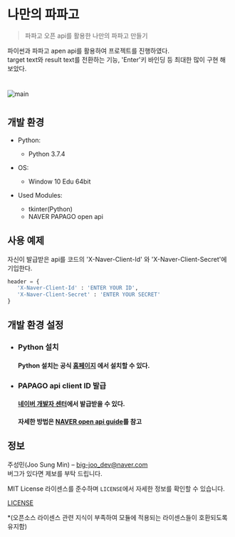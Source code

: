 # 나만의 파파고
> 파파고 오픈 api를 활용한 나만의 파파고 만들기


파이썬과 파파고 apen api를 활용하여 프로젝트를 진행하였다.  
target text와 result text를 전환하는 기능, 'Enter'키 바인딩 등 최대한 많이 구현 해 보았다.  
  # 
  #   
![main](https://user-images.githubusercontent.com/46941349/63306968-a6bc2600-c327-11e9-9ac6-53d421543861.png)
  #
  # 
## 개발 환경

* Python:  
  - Python  3.7.4  
    
* OS:  
  - Window 10 Edu 64bit  
    
* Used Modules:  
  - tkinter(Python)  
  - NAVER PAPAGO open api
  
  
    
## 사용 예제

 자신이 발급받은 api를 코드의 'X-Naver-Client-Id' 와 'X-Naver-Client-Secret'에 기입한다.  
 ```python
header = {
    'X-Naver-Client-Id' : 'ENTER YOUR ID',
    'X-Naver-Client-Secret' : 'ENTER YOUR SECRET'
}
```

  
## 개발 환경 설정

 * ### Python 설치  
     #### Python 설치는 공식 [홈페이지](https://www.python.org/) 에서 설치할 수 있다.
  
 * ### PAPAGO api client ID 발급
     #### [네이버 개발자 센터]( https://developers.naver.com/)에서 발급받을 수 있다.  
     #### 자세한 방법은 [NAVER open api guide](https://github.com/naver/naver-openapi-guide/tree/master/ko/papago-apis)를 참고
 

  

## 정보

 주성민(Joo Sung Min) – big-joo_dev@naver.com  
 버그가 있다면 제보를 부탁 드립니다.  
   
  MIT License 라이센스를 준수하며 ``LICENSE``에서 자세한 정보를 확인할 수 있습니다.

 [LICENSE](https://github.com/Sungmin-Joo/My-own-papago/blob/master/LICENSE)
 
 *(오픈소스 라이센스 관련 지식이 부족하여 모듈에 적용되는 라이센스들이 호환되도록 유지함)
